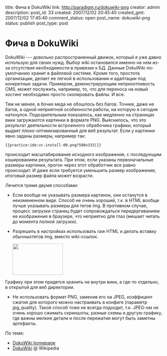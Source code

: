 title: Фича в DokuWiki
link: http://paradigm.ru/dokuwiki-png
creator: admin
description: 
post_id: 33
created: 2007/12/02 20:45:40
created_gmt: 2007/12/02 17:45:40
comment_status: open
post_name: dokuwiki-png
status: publish
post_type: post

# Фича в DokuWiki

DokuWiki --- довольно распространенный движок, который я уже давно использую для своих нужд. Выбор wiki остановился именно на нем из-за отсутствия необходимости в привязке к БД. Данные DokuWiki по-умолчанию хранит в файловой системе. Кроме того, простота организации, делает ее легкой в использовании и адаптации под конкретные задачи. Примером, демонстрирующим неприхотливость CMS, может послужить, например, то, что для переноса на новый хостинг необходимо просто скопировать файлы. И все. 

Тем не менее, в бочке меда не обошлось без багов. Точнее, даже не багов, а одной неприятной особенности работы, на которую я сегодня наткнулся. Подозрительным показалось, как медленно на страницах вики загружаются картинки в формате PNG. Выяснилось, что это результат деятельности встроенного обрабочика графики, который выдает плохо-оптимизированный для веб результат. Если у картинки явно заданы размеры, например так: 
    
    {{practice:ide:vc-install-00.png?500x333|}}

происходит масштабирование исходного изображения, с последующим кэшированием результата. При этом, если указаны первоначальные размеры картинки, прогон через этот обработчик все равно происходит. И даже если требуется уменьшить размер изображения, итоговый размер файла может возрасти.

Лечится тремя двумя способами:

  * Если вообще не указывать размера картинок, они останутся в неизмененном виде. Способ не очень хороший, т.к. в HTML вообще лучше указывать размеры для тегов img. В противном случае, процесс загрузки страниц будет сопровождаться передергиванием ее изображения в браузере, что неприятно для глаз (мешает читать до момента полной загрузки).
  * Разрешить в настройках использовать raw HTML и делать вставку обычныхтегов img, вместо wiki-ссылок. 
    
    <html><img src="/img/example.png" width="161" height="100" alt="" /></html>

Графику при этом придется хранить не внутри вики, а где-то отдельно, в открытой для веб директории.
  * Не использовать формат PNG, заменив его на JPEG, коэффицент сжатия для которого можно настраивать в конфиге (параметр jpg_quality). Такой способ тоже не всегда подходит, т.к. JPEG-ом не очень хорошо сжимать скриншоты, разные схемы и другую графику, где важны мелкие детали и после пережатия могут быть заметны артефакты.

По теме:

  * [DokuWiki homepage](http://wiki.splitbrain.org/wiki:dokuwiki)
  * [DokuWiki](http://ru.wikipedia.org/wiki/DokuWiki) @ Wikipedia